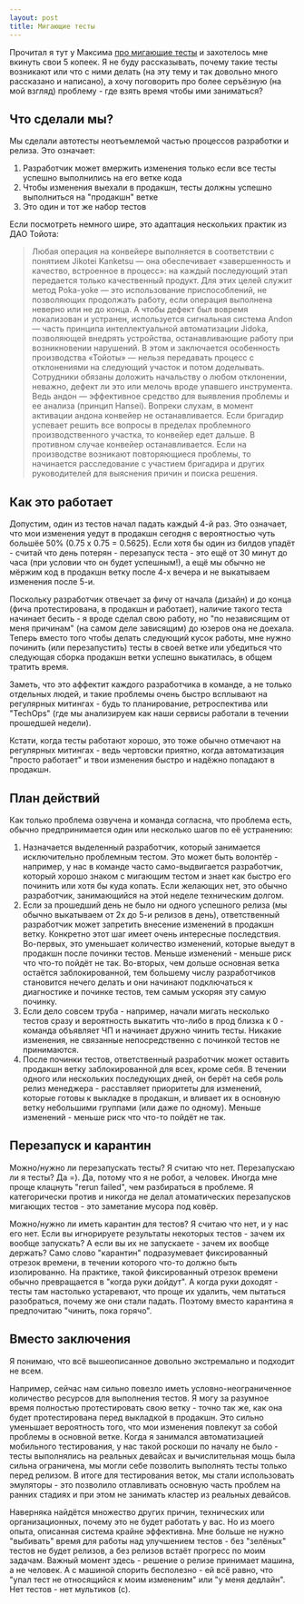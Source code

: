 ```yaml
---
layout: post
title: Мигающие тесты
---
```


Прочитал я тут у Максима [про мигающие тесты](https://www.maxshulga.ru/2021/04/flaky-tests-or-random-success.html) и
захотелось мне вкинуть свои 5 копеек. Я не буду рассказывать, почему такие тесты возникают или что с ними делать 
(на эту тему и так довольно много рассказано и написано), а хочу поговорить про более серъёзную (на мой взгляд) 
проблему - где взять время чтобы ими заниматься?

Что сделали мы?
---------------

Мы сделали автотесты неотъемлемой частью процессов разработки и релиза. Это означает:

1. Разработчик может вмержить изменения только если все тесты успешно выполнились на его ветке кода
2. Чтобы изменения выехали в продакшн, тесты должны успешно выполниться на "продакшн" ветке
3. Это один и тот же набор тестов

Если посмотреть немного шире, это адаптация нескольких практик из ДАО Тойота:

> Любая операция на конвейере выполняется в соответствии с понятием Jikotei Kanketsu — она обеспечивает «завершенность и качество, встроенное в процесс»: на каждый последующий этап передается только качественный продукт. Для этих целей служит метод Poka-yoke — это использование приспособлений, не позволяющих продолжать работу, если операция выполнена неверно или не до конца. А чтобы дефект был вовремя локализован и устранен, используется сигнальная система Andon — часть принципа интеллектуальной автоматизации Jidoka, позволяющей внедрять устройства, останавливающие работу при возникновении нарушений. В этом и заключается особенность производства «Тойоты» — нельзя передавать процесс с отклонениями на следующий участок и потом доделывать. Сотрудники обязаны доложить начальству о любом отклонении, неважно, дефект ли это или мелочь вроде упавшего инструмента. Ведь андон — эффективное средство для выявления проблемы и ее анализа (принцип Hansei). Вопреки слухам, в момент активации андона конвейер не останавливается. Если бригадир успевает решить все вопросы в пределах проблемного производственного участка, то конвейер едет дальше. В противном случае конвейер останавливается. Если на производстве возникают повторяющиеся проблемы, то начинается расследование с участием бригадира и других руководителей для выяснения причин и поиска решения.

Как это работает
----------------

Допустим, один из тестов начал падать каждый 4-й раз. Это означает, что мои изменения уедут в продакшн
сегодня с вероятностью чуть большёе 50% (0.75 x 0.75 = 0.5625). Если хотя бы один из билдов упадёт - считай что день
потерян - перезапуск теста - это ещё от 30 минут до часа (при условии что он будет успешным!), а ещё мы обычно не мёржим код в продакшн ветку
после 4-х вечера и не выкатываем изменения после 5-и. 

Поскольку разработчик отвечает за фичу от начала (дизайн) 
и до конца (фича протестирована, в продакшн и работает), наличие такого теста начинает бесить - я вроде сделал свою
работу, но "по независящим от меня причинам" (на самом деле зависящим) до юзеров она не доехала. Теперь вместо того чтобы делать следующий
кусок работы, мне нужно починить (или перезапустить) тесты в своей ветке или убедиться что следующая сборка продакшн
ветки успешно выкатилась, в общем тратить время. 

Заметь, что это аффектит каждого разработчика в команде, а не
только отдельных людей, и такие проблемы очень
быстро всплывают на регулярных митингах - будь то планирование, ретроспектива или "TechOps" (где мы анализируем как 
наши сервисы работали в течении прошедшей недели).

Кстати, когда тесты работают хорошо, это тоже обычно отмечают
на регулярных митингах - ведь чертовски приятно, когда автоматизация "просто работает" и твои изменения быстро и надёжно
попадают в продакшн.

План действий
-------------

Как только проблема озвучена и команда согласна, что проблема есть, 
обычно предпринимается один или несколько шагов по её устранению:

1. Назначается выделенный разработчик, который занимается исключительно проблемным тестом. Это может быть волонтёр - 
   например, у нас в команде часто само-выдвигается разработчик, который хорошо знаком с мигающим тестом и знает как
   быстро его починить или хотя бы куда копать. Если желающих нет, это обычно разработчик, занимающийся на этой неделе
   техническим долгом.
2. Если за прошедший день не было ни одного успешного релиза (мы обычно выкатываем от 2х до 5-и релизов в день),
ответственный разработчик может запретить внесение изменений в продакшн ветку. Конкретно этот шаг имеет очень интересные
   последствия. Во-первых, это уменьшает количество изменений, которые выедут в продакшн после починки тестов. Меньше
   изменений - меньше риск что что-то пойдёт не так. Во-вторых, чем дольше основная ветка остаётся заблокированной, тем
   большему числу разработчиков становится нечего делать и они начинают подключаться к диагностике и починке тестов,
   тем самым ускоряя эту самую починку.
3. Если дело совсем труба - например, начали мигать несколько тестов сразу и вероятность выкатить что-либо в прод близка
к 0 - команда объявляет ЧП и начинает дружно чинить тесты. Никакие изменения, не связанные непосредственно с починкой
   тестов не принимаются.
4. После починки тестов, ответственный разработчик может оставить продакшн ветку заблокированной для всех, кроме себя. В 
течении одного или нескольких последующих дней, он берёт на себя роль релиз менеджера - расставляет приоритеты для изменений,
   которые готовы к выкладке в продакшн, и вливает их в основную ветку небольшими группами (или даже по одному). Меньше
   изменений - меньше риск что что-то пойдёт не так.

Перезапуск и карантин
---------------------

Можно/нужно ли перезапускать тесты? Я считаю что нет. Перезапускаю ли я тесты? Да =). Да, потому что я не робот, а человек.
Иногда мне проще клацнуть "rerun failed", чем разбираться в проблеме. Я категорически против и никогда не делал
атоматических перезапусков мигающих тестов - это заметание мусора под ковёр.

Можно/нужно ли иметь карантин для тестов? Я считаю что нет, и у нас его нет. Если вы игнорируете результаты некоторых 
тестов - зачем их вообще запускать? А если вы их не запускаете - зачем их вообще держать? Само слово "карантин"
подразумевает фиксированный отрезок времени, в течении которого что-то должно быть изолированно. На практике, такой
фиксированный отрезок времени обычно превращается в "когда руки дойдут". А когда руки доходят - тесты там настолько
устаревают, что проще их удалить, чем пытаться разобраться, почему же они стали падать. Поэтому вместо карантина я
предпочитаю "чинить, пока горячо".

Вместо заключения
-----------------

Я понимаю, что всё вышеописанное довольно экстремально и подходит не всем. 

Например, сейчас нам сильно повезло иметь условно-неограниченное количество ресурсов для выполнения тестов. 
Я могу за разумное время полностью протестировать свою ветку - точно так же, как она будет протестирована перед выкладкой в продакшн. 
Это сильно уменьшает вероятность того, что мои изменения повлекут за собой проблемы в основной ветке. Когда я занимался
автоматизацией мобильного тестирования, у нас такой роскоши по началу не было - тесты выполнялись на реальных
девайсах и вычислительная мощь была сильна ограничена, мы могли себе позволить выполнять тесты только перед релизом.
В итоге для тестирования веток, мы стали использовать эмуляторы - это позволило отлавливать основную часть проблем на
ранних стадиях и при этом не занимать кластер из реальных девайсов.

Наверняка найдётся множество других причин, технических или организационных, почему это не будет работать у вас. Но из
моего опыта, описанная система крайне эффективна. Мне больше не нужно "выбивать" время для работы над улучшением тестов - 
без "зелёных" тестов не будет релизов, а без релизов встаёт прогресс по моим задачам. Важный момент здесь - решение о релизе
принимает машина, а не человек. А с машиной спорить бесполезно - ей всё равно, что "упал тест не относящийся к моим измененим"
или "у меня дедлайн". Нет тестов - нет мультиков (с).
